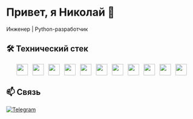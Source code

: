 # Привет, я Николай 👋
Инженер | Python-разработчик

## 🛠 Технический стек
<div align="center" style="display: flex; flex-wrap: wrap; gap: 12px; justify-content: center; margin: 20px 0;">
  <img src="https://img.shields.io/badge/Python-3776AB?style=for-the-badge&logo=python&logoColor=white" height="30" style="transition: transform 0.3s ease;">
  <img src="https://img.shields.io/badge/Django-092E20?style=for-the-badge&logo=django&logoColor=white" height="30" style="transition: transform 0.3s ease;">
  <img src="https://img.shields.io/badge/FastAPI-009688?style=for-the-badge&logo=fastapi&logoColor=white" height="30" style="transition: transform 0.3s ease;">
  <img src="https://img.shields.io/badge/SQLAlchemy-D71F00?style=for-the-badge&logo=sqlalchemy&logoColor=white" height="30" style="transition: transform 0.3s ease;">
  <img src="https://img.shields.io/badge/Scrapy-44A833?style=for-the-badge&logo=scrapy&logoColor=white" height="30" style="transition: transform 0.3s ease;">
  <img src="https://img.shields.io/badge/PostgreSQL-316192?style=for-the-badge&logo=postgresql&logoColor=white" height="30" style="transition: transform 0.3s ease;">
  <img src="https://img.shields.io/badge/Selenium-43B02A?style=for-the-badge&logo=selenium&logoColor=white" height="30" style="transition: transform 0.3s ease;">
  <img src="https://img.shields.io/badge/Microsoft%20SQL%20Server-CC2927?style=for-the-badge&logo=microsoft%20sql%20server&logoColor=white" height="30" style="transition: transform 0.3s ease;">
  <img src="https://img.shields.io/badge/Docker-2496ED?style=for-the-badge&logo=docker&logoColor=white" height="30" style="transition: transform 0.3s ease;">
  <img src="https://img.shields.io/badge/Git-F05032?style=for-the-badge&logo=git&logoColor=white" height="30" style="transition: transform 0.3s ease;">
  <img src="https://img.shields.io/badge/Linux-FCC624?style=for-the-badge&logo=linux&logoColor=black" height="30" style="transition: transform 0.3s ease;">
</div>

<style>
  img:hover {
    transform: scale(1.05);
  }
</style>

## 📫 Связь
[![Telegram](https://img.shields.io/badge/Telegram-2CA5E0?style=for-the-badge&logo=telegram&logoColor=white)](https://t.me/bow_castle)
